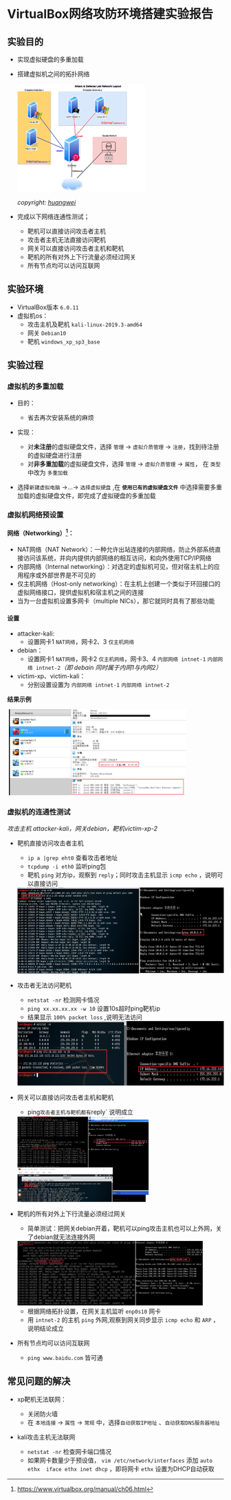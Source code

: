 # VirtualBox网络攻防环境搭建实验报告





## 实验目的

* 实现虚拟硬盘的多重加载

* 搭建虚拟机之间的拓扑网络

  

  <img src=".\images\topology.png" height=250>

  *copyright: [huangwei](https://github.com/c4pr1c3)*

* 完成以下网络连通性测试；
  * 靶机可以直接访问攻击者主机
  * 攻击者主机无法直接访问靶机
  * 网关可以直接访问攻击者主机和靶机
  * 靶机的所有对外上下行流量必须经过网关
  * 所有节点均可以访问互联网





## 实验环境

* VirtualBox版本 `6.0.11`
* 虚拟机os：
  * 攻击主机及靶机 `kali-linux-2019.3-amd64`
  * 网关 `Debian10`
  * 靶机 `windows_xp_sp3_base`





## 实验过程

### 虚拟机的多重加载

* 目的：

  * 省去再次安装系统的麻烦
* 实现：

  * 对**未注册**的虚拟硬盘文件，选择 `管理` -> `虚拟介质管理` -> `注册`，找到待注册的虚拟硬盘进行注册
  * 对**非多重加载**的虚拟硬盘文件，选择 `管理` -> `虚拟介质管理` -> `属性`， 在 `类型` 中改为 `多重加载`
* 选择`新建虚拟电脑` ->...-> `选择虚拟硬盘` ,在 **`使用已有的虚拟硬盘文件`** 中选择需要多重加载的虚拟硬盘文件，即完成了虚拟硬盘的多重加载



### 虚拟机网络预设置

#### 网络（Networking）[^1]：

* NAT网络（NAT Network）：一种允许出站连接的内部网络，防止外部系统直接访问该系统，并向内提供内部网络的相互访问，和向外使用TCP/IP网络
* 内部网络（Internal networking）：对选定的虚拟机可见，但对宿主机上的应用程序或外部世界是不可见的
* 仅主机网络（Host-only networking）：在主机上创建一个类似于环回接口的虚拟网络接口，提供虚拟机和宿主机之间的连接
* 当为一台虚拟机设置多网卡（multiple NICs），那它就同时具有了那些功能

#### 设置

* attacker-kali:
  * 设置网卡1 `NAT网络`，网卡2、3 `仅主机网络`
* debian：
  * 设置网卡1 `NAT网络`，网卡2 `仅主机网络`，网卡3、4 `内部网络 intnet-1` `内部网络 intnet-2`*（即 debain 同时属于内网1与内网2）*
* victim-xp、victim-kali：
  * 分别设置设置为  `内部网络 intnet-1` `内部网络 intnet-2`

**结果示例**



​	<img src='.\images\MultiLoad.png' height=200>



### 虚拟机的连通性测试

*攻击主机 attacker-kali，网关debian，靶机victim-xp-2*

* 靶机直接访问攻击者主机
  
  * `ip a |grep eht0` 查看攻击者地址
  * `tcpdump -i eth0` 监听ping包
  * 靶机 `ping` 对方ip，观察到 `reply`；同时攻击主机显示 `icmp echo` ，说明可以直接访问
  
  <img src=".\images\ping_ac.png" height=200>

* 攻击者无法访问靶机

  - `netstat -nr` 检测网卡情况
  - `ping xx.xx.xx.xx -w 10` 设置10s超时ping靶机ip
  - 结果显示 `100% packet loss` ,说明无法访问

  <img src=".\images\ping_wa.png" height=150>

* 网关可以直接访问攻击者主机和靶机

  * ping` 攻击者主机与靶机都有 `reply` 说明成立

  <img src=".\images\ping_gw.png" height=200>

* 靶机的所有对外上下行流量必须经过网关

  * 简单测试：把网关debian开着，靶机可以ping攻击主机也可以上外网，关了debian就无法连接外网

  <img src=".\images\gw.png" height=150>

  * 根据网络拓扑设置，在网关主机监听 `enp0s10` 网卡
  * 用 `intnet-2` 的主机 `ping` 外网,观察到网关同步显示 `icmp echo` 和 `ARP` ，说明结论成立

* 所有节点均可以访问互联网

  * `ping www.baidu.com` 皆可通





## 常见问题的解决

* xp靶机无法联网：
  * 关闭防火墙
  * 在 `本地连接` -> `属性` -> `常规` 中，选择`自动获取IP地址` 、`自动获取DNS服务器地址`

* kali攻击主机无法联网
  * `netstat -nr` 检查网卡端口情况
  * 如果网卡数量少于预设值， `vim /etc/network/interfaces` 添加 `auto ethx  iface ethx inet dhcp` ，即将网卡 `ethx` 设置为DHCP自动获取

[^1]: https://www.virtualbox.org/manual/ch06.html